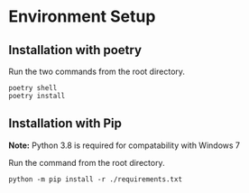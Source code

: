 # Environment Setup

## Installation with poetry

Run the two commands from the root directory.

```shell
poetry shell
poetry install
```

## Installation with Pip

**Note:** Python 3.8 is required for compatability with Windows 7

Run the command from the root directory.

```shell
python -m pip install -r ./requirements.txt
```

